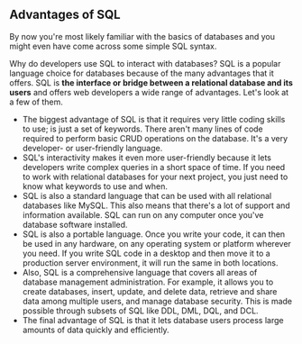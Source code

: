 ## **Advantages of SQL**

By now you're most likely familiar with the basics of databases and you might even have come across some simple SQL syntax.

Why do developers use SQL to interact with databases? SQL is a popular language choice for databases because of the many advantages that it offers. SQL is **the interface or bridge between a relational database and its users** and offers web developers a wide range of advantages. Let's look at a few of them.

  + The biggest advantage of SQL is that it requires very little coding skills to use; is just a set of keywords. There aren't many lines of code required to perform basic CRUD operations on the database. It's a very developer- or user-friendly language.
  + SQL's interactivity makes it even more user-friendly because it lets developers write complex queries in a short space of time. If you need to work with relational databases for your next project, you just need to know what keywords to use and when.
  + SQL is also a standard language that can be used with all relational databases like MySQL. This also means that there's a lot of support and information available. SQL can run on any computer once you've database software installed.
  + SQL is also a portable language. Once you write your code, it can then be used in any hardware, on any operating system or platform wherever you need. If you write SQL code in a desktop and then move it to a production server environment, it will run the same in both locations.
  + Also, SQL is a comprehensive language that covers all areas of database management administration. For example, it allows you to create databases, insert, update, and delete data, retrieve and share data among multiple users, and manage database security. This is made possible through subsets of SQL like DDL, DML, DQL, and DCL.
  + The final advantage of SQL is that it lets database users process large amounts of data quickly and efficiently.
